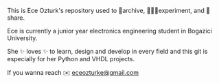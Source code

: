 This is Ece Ozturk's repository used to 🫙archive, 👩🏼‍💻experiment, and 💪share.

  
Ece is currently a junior year electronics engineering student in Bogazici University.

She ✨ loves ✨ to learn, design and develop in every field and this git is especially for her Python and VHDL projects.

If you wanna reach ✉️ eceozturke@gmail.com

<!---
ece-ozturk/ece-ozturk is a ✨ special ✨ repository because its `README.md` (this file) appears on your GitHub profile.
You can click the Preview link to take a look at your changes.
--->
